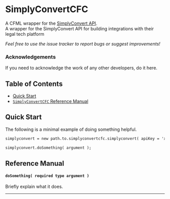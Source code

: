 # SimplyConvertCFC
A CFML wrapper for the [SimplyConvert API](https://simplyconvertapiv2.docs.apiary.io/).  
A wrapper for the SimplyConvert API for building integrations with their legal tech platform

*Feel free to use the issue tracker to report bugs or suggest improvements!*

### Acknowledgements

If you need to acknowledge the work of any other developers, do it here.

## Table of Contents

- [Quick Start](#quick-start)
- [`SimplyConvertCFC` Reference Manual](#reference-manual)

## Quick Start
The following is a minimal example of doing something helpful.

```cfc
simplyconvert = new path.to.simplyconvertcfc.simplyconvert( apiKey = 'xxx' );

simplyconvert.doSomething( argument );
```

## Reference Manual

#### `doSomething( required type argument )`
Briefly explain what it does.

---
